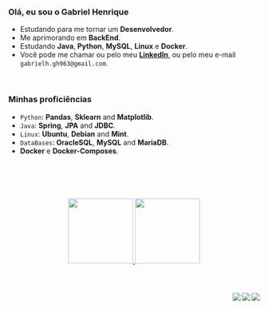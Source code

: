 ### Olá, eu sou o Gabriel Henrique

- Estudando para me tornar um **Desenvolvedor**.
- Me aprimorando em **BackEnd**.
- Estudando **Java**, **Python**, **MySQL**, **Linux** e **Docker**.
- Você pode me chamar ou pelo meu **<a href="https://www.linkedin.com/in/gabriel-henriquedev">LinkedIn</a>**, ou pelo meu e-mail `gabrielh.gh963@gmail.com`.

<br>

### Minhas proficiências
 
-  `Python`: **Pandas**, **Sklearn** and **Matplotlib**.
-  `Java`: **Spring**, **JPA** and **JDBC**.
-  `Linux`: **Ubuntu**, **Debian** and **Mint**.
-  `DataBases`: **OracleSQL**, **MySQL** and **MariaDB**.
- **Docker** e **Docker-Composes**.

<br>

#

<br>

<div align="center">
  <a href="https://github.com/Gavruel">
	<img height="130em" src="https://github-readme-stats.vercel.app/api?username=Gavruel&theme=tokyonight&show_icons=true&hide_title=false" />
	<img height="130em" src="https://github-readme-stats.vercel.app/api/top-langs/?username=Gavruel&theme=tokyonight&layout=compact&hide_title=true" />
</div>
  
<br>

#
	
<div> 
 <a href="https://instagram.com/oh_gavs" target="_blank"><img src="https://img.shields.io/badge/-Instagram-%23E4405F?style=for-the-badge&logo=instagram&logoColor=white" target="_blank" align="right"></a>
 <a href = "mailto:gabrielh.gh963@gmail.com"><img src="https://img.shields.io/badge/-Gmail-%23333?style=for-the-badge&logo=gmail&logoColor=white" target="_blank" align="right"></a>
 <a href="https://www.linkedin.com/in/gabriel-henriquedev" target="_blank"><img src="https://img.shields.io/badge/-LinkedIn-%230077B5?style=for-the-badge&logo=linkedin&logoColor=white" target="_blank" align="right"></a> 
  
</div>
